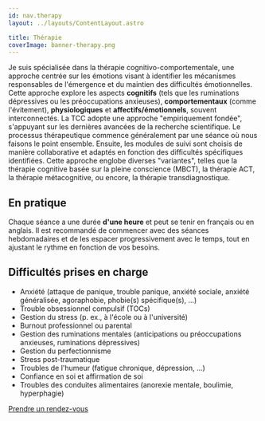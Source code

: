 ```yaml
---
id: nav.therapy
layout: ../layouts/ContentLayout.astro

title: Thérapie
coverImage: banner-therapy.png
---
```


Je suis spécialisée dans la thérapie cognitivo-comportementale, une approche centrée sur les émotions visant à
identifier les mécanismes responsables de l'émergence et du maintien des difficultés émotionnelles. Cette approche
explore les aspects **cognitifs** (tels que les ruminations dépressives ou les préoccupations anxieuses),
**comportementaux** (comme l'évitement), **physiologiques** et **affectifs/émotionnels**, souvent interconnectés.
La TCC adopte une approche "empiriquement fondée", s'appuyant sur les dernières avancées de la recherche scientifique.
Le processus thérapeutique commence généralement par une séance où nous faisons le point ensemble. Ensuite, les modules
de suivi sont choisis de manière collaborative et adaptés en fonction des difficultés spécifiques identifiées.
Cette approche englobe diverses "variantes", telles que la thérapie cognitive basée sur la pleine conscience (MBCT),
la thérapie ACT, la thérapie métacognitive, ou encore, la thérapie transdiagnostique.

## En pratique

Chaque séance a une durée **d'une heure** et peut se tenir en français ou en anglais. Il est recommandé de commencer
avec des séances hebdomadaires et de les espacer progressivement avec le temps, tout en ajustant le rythme en fonction
de vos besoins.

## Difficultés prises en charge

-   Anxiété (attaque de panique, trouble panique, anxiété sociale, anxiété généralisée, agoraphobie, phobie(s) spécifique(s), ...)
-   Trouble obsessionnel compulsif (TOCs)
-   Gestion du stress (p. ex., à l'école ou à l'université)
-   Burnout professionnel ou parental
-   Gestion des ruminations mentales (anticipations ou préoccupations anxieuses, ruminations dépressives)
-   Gestion du perfectionnisme
-   Stress post-traumatique
-   Troubles de l'humeur (fatigue chronique, dépression, ...)
-   Confiance en soi et affirmation de soi
-   Troubles des conduites alimentaires (anorexie mentale, boulimie, hyperphagie)

[Prendre un rendez-vous](/rdv)
